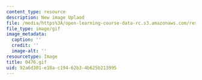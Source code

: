 ```yaml
---
content_type: resource
description: New image Uplaod
file: /media/https%3A/open-learning-course-data-rc.s3.amazonaws.com/res-21g-01-kana-spring-2010/92a6d301e18ac19462b34b625b213995_0476.gif
file_type: image/gif
image_metadata:
  caption: ''
  credit: ''
  image-alt: ''
resourcetype: Image
title: 0476.gif
uid: 92a6d301-e18a-c194-62b3-4b625b213995
---
```

